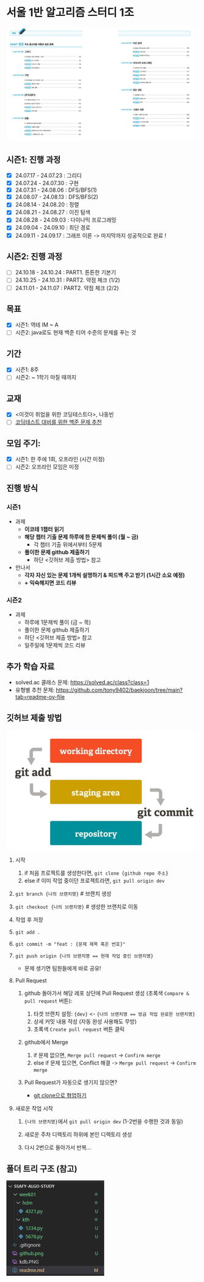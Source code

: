 # 서울 1반 알고리즘 스터디 1조

![image](./kdb.PNG)

## 시즌1: 진행 과정
- [x] 24.07.17 - 24.07.23 : 그리디
- [x] 24.07.24 - 24.07.30 : 구현
- [x] 24.07.31 - 24.08.06 : DFS/BFS(1)
- [x] 24.08.07 - 24.08.13 : DFS/BFS(2)
- [x] 24.08.14 - 24.08.20 : 정렬
- [x] 24.08.21 - 24.08.27 : 이진 탐색
- [x] 24.08.28 - 24.09.03 : 다이나믹 프로그래밍
- [x] 24.09.04 - 24.09.10 : 최단 경로
- [x] 24.09.11 - 24.09.17 : 그래프 이론
-> 마지막까지 성공적으로 완료 !

## 시즌2: 진행 과정
- [ ] 24.10.18 - 24.10.24 : PART1. 튼튼한 기본기
- [ ] 24.10.25 - 24.10.31 : PART2. 약점 체크 (1/2)
- [ ] 24.11.01 - 24.11.07 : PART2. 약점 체크 (2/2)

## 목표
- [x] 시즌1: 역테 IM ~ A
- [ ] 시즌2: java로도 현재 백준 티어 수준의 문제를 푸는 것

## 기간
- [x] 시즌1: 8주
- [ ] 시즌2: ~ 1학기 마칠 때까지

## 교재
- [x] <이것이 취업을 위한 코딩테스트다>, 나동빈
- [ ] [코딩테스트 대비를 위한 백준 문제 추천](https://covenant.tistory.com/224)

## 모임 주기: 
- [x] 시즌1: 한 주에 1회, 오프라인 (시간 미정)
- [ ] 시즌2: 오프라인 모임은 미정

## 진행 방식
### 시즌1
- 과제
    - **이코테 1챕터 읽기**
    - **해당 챕터 기출 문제 하루에 한 문제씩 풀이 (월 ~ 금)**
        - 각 챕터 기출 위에서부터 5문제
    - **풀이한 문제 github 제출하기**
        - 하단 <깃허브 제출 방법> 참고
- 만나서
    - **각자 자신 있는 문제 1개씩 설명하기 & 피드백 주고 받기 (1시간 소요 예정)**
    - **+ 익숙해지면 코드 리뷰**

### 시즌2
- 과제
    - 하루에 1문제씩 풀이 (금 ~ 목)
    - 풀이한 문제 github 제출하기
    - 하단 <깃허브 제출 방법> 참고
    - 일주일에 1문제씩 코드 리뷰

## 추가 학습 자료

- solved.ac 클래스 문제: https://solved.ac/class?class=1
- 유형별 추천 문제: https://github.com/tony9402/baekjoon/tree/main?tab=readme-ov-file

## 깃허브 제출 방법
![image](./wdwd.png)

1. 시작
    1. if 처음 프로젝트를 생성한다면, `git clone {github repo 주소}`
    2. else if 이미 작업 중이던 프로젝트라면, `git pull origin dev`

2. `git branch {나의 브랜치명}` # 브랜치 생성

3. `git checkout {나의 브랜치명}` # 생성한 브랜치로 이동

4. 작업 후 저장

5. `git add .`

6. `git commit -m "feat : {문제 제목 혹은 번호}"` 

7. `git push origin {나의 브랜치명 == 현재 작업 중인 브랜치명}`
    - 문제 생기면 팀원들에게 바로 공유!

8. Pull Request

    1. github 돌아가서 해당 레포 상단에 Pull Request 생성 (초록색 `Compare & pull request` 버튼): 
        1. 타겟 브랜치 설정: `{dev}` <- `{나의 브랜치명 == 방금 작업 완료한 브랜치명}`
        2. 상세 커밋 내용 작성 (자동 완성 사용해도 무방)
        3. 초록색 `Create pull request` 버튼 클릭

    2. github에서 Merge
        1. if 문제 없으면, `Merge pull request` -> `Confirm merge`
        2. else if 문제 있으면, Conflict 해결 -> `Merge pull request` -> `Confirm merge`

    3. Pull Request가 자동으로 생기지 않으면?
        - [git clone으로 협업하기](https://velog.io/@rkio/git-clone%EC%9C%BC%EB%A1%9C-%ED%98%91%EC%97%85%EC%9D%84-%ED%95%B4%EB%B3%B4%EC%9E%90)

9. 새로운 작업 시작

    1. `{나의 브랜치명}`에서 `git pull origin dev` (1-2번을 수행한 것과 동일)

    2. 새로운 주차 디렉토리 하위에 본인 디렉토리 생성

    3. 다시 2번으로 돌아가서 반복...

## 폴더 트리 구조 (참고)
![image](./tree.png)
